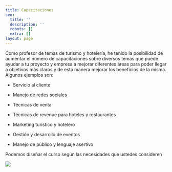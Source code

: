 ```yaml
---
title: Capacitaciones
seo:
  title: ''
  description: ''
  robots: []
  extra: []
layout: page
---
```

Como profesor de temas de turismo y hotelería, he tenido la posibilidad de aumentar el número de capacitaciones sobre diversos temas que puede ayudar a tu proyecto y empresa a mejorar diferentes áreas para poder llegar a objetivos más claros y de esta manera mejorar los beneficios de la misma. Algunos ejemplos son:

*   Servicio al cliente

*   Manejo de redes sociales

*   Técnicas de venta

*   Técnicas de revenue para hoteles y restaurantes

*   Marketing turístico y hotelero

*   Gestión y desarrollo de eventos

*   Manejo de público y lenguaje asertivo

Podemos diseñar el curso según las necesidades que ustedes consideren

![](/images/p%C3%A1g%20quien%20soy%20\(4\).png)
